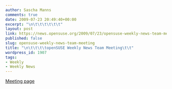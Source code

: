 ```yaml
---
author: Sascha Manns
comments: true
date: 2009-07-23 20:49:40+00:00
excerpt: "\n\t\t\t\t\t\t"
layout: post
link: https://news.opensuse.org/2009/07/23/opensuse-weekly-news-team-meeting/
published: false
slug: opensuse-weekly-news-team-meeting
title: "\n\t\t\t\topenSUSE Weekly News Team Meeting\t\t"
wordpress_id: 1907
tags:
- Weekly
- Weekly News
---
```

[Meeting page](http://en.opensuse.org/OpenSUSE_Weekly_News/Meetings)		

